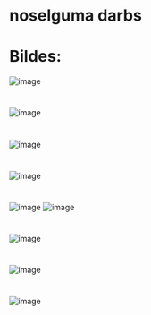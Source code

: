 # noselguma darbs
# Bildes:
![image](https://github.com/21DP2RPlin/WEB-projekts/assets/106649131/c218ab2a-b38b-402c-9996-dedee4bba9aa)
#
![image](https://github.com/21DP2RPlin/WEB-projekts/assets/106649131/6b4b3447-0230-4995-bb0c-403125d7cf18)
#
![image](https://github.com/21DP2RPlin/WEB-projekts/assets/106649131/bc4d7249-ff7d-46b2-b8af-776ebafbc696)
#
![image](https://github.com/21DP2RPlin/WEB-projekts/assets/106649131/85e755a9-4e60-4502-bc39-d731a53efbb8)
#
![image](https://github.com/21DP2RPlin/WEB-projekts/assets/106649131/0b0fd415-aba5-4235-87f2-b61d08f0a24d)
![image](https://github.com/21DP2RPlin/WEB-projekts/assets/106649131/8d908169-21d1-4159-8e19-f2f3349d8b84)
#
![image](https://github.com/21DP2RPlin/WEB-projekts/assets/106649131/b3bba21f-249a-4d87-a522-72c2389257cd)
#
![image](https://github.com/21DP2RPlin/WEB-projekts/assets/106649131/06c4b4a9-cbc7-4713-bde3-134a9eff440b)
#
![image](https://github.com/21DP2RPlin/WEB-projekts/assets/106649131/ddbf97df-0135-4466-b7cb-ecf81c850b01)
